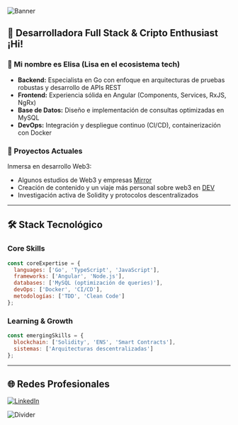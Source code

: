 ![Banner](https://user-images.githubusercontent.com/55170175/114474409-87dd6800-9bcc-11eb-9ca0-538bd30ae29b.png)

## 🖤 Desarrolladora Full Stack & Cripto Enthusiast ¡Hi!

### 👋 Mi nombre es Elisa (Lisa en el ecosistema tech)

- **Backend:** Especialista en Go con enfoque en arquitecturas de pruebas robustas y desarrollo de APIs REST
- **Frontend:** Experiencia sólida en Angular (Components, Services, RxJS, NgRx)
- **Base de Datos:** Diseño e implementación de consultas optimizadas en MySQL
- **DevOps:** Integración y despliegue continuo (CI/CD), containerización con Docker

### 🚀 Proyectos Actuales
Inmersa en desarrollo Web3: 
- Algunos estudios de Web3 y empresas [Mirror](https://mirror.xyz/0xB534e2Df315dB1772af193b1491BD91BE4cf635E)
- Creación de contenido y un viaje más personal sobre web3 en [DEV](https://dev.to/ar3lisa)
- Investigación activa de Solidity y protocolos descentralizados

---

## 🛠️ Stack Tecnológico

### Core Skills
```javascript
const coreExpertise = {
  languages: ['Go', 'TypeScript', 'JavaScript'],
  frameworks: ['Angular', 'Node.js'],
  databases: ['MySQL (optimización de queries)'],
  devOps: ['Docker', 'CI/CD'],
  metodologías: ['TDD', 'Clean Code']
};
```
### Learning & Growth
```javascript
const emergingSkills = {
  blockchain: ['Solidity', 'ENS', 'Smart Contracts'],
  sistemas: ['Arquitecturas descentralizadas']
};
```
---



## 🌐 Redes Profesionales

[![LinkedIn](https://img.shields.io/badge/-Conéctame_en_LinkedIn-0077B5?style=for-the-badge&logo=linkedin)](https://www.linkedin.com/in/arayamariaelisa/)

![Divider](https://user-images.githubusercontent.com/55170175/114474409-87dd6800-9bcc-11eb-9ca0-538bd30ae29b.png)
 
